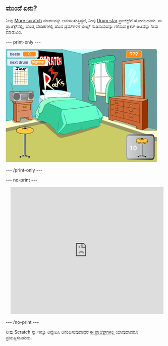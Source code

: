 ## ಮುಂದೆ ಏನು?

ನೀವು [More scratch](https://projects.raspberrypi.org/kn-IN/raspberrypi/more-scratch) ಮಾರ್ಗವನ್ನು ಅನುಸರಿಸುತ್ತಿದ್ದರೆ, ನೀವು [Drum star](https://projects.raspberrypi.org/kn-IN/projects/drum-star) ಪ್ರಾಜೆಕ್ಟ್‌ಗೆ ಹೋಗಬಹುದು. ಈ ಪ್ರಾಜೆಕ್ಟ್‌ನಲ್ಲಿ, ದೊಡ್ಡ ವೇದಿಕೆಗಳಲ್ಲಿ ಹೊಸ ಡ್ರಮ್‌ಗಳಿಗೆ ಬೀಟ್ಸ್‌ ನುಡಿಸುವುದನ್ನು ಗಳಿಸುವ ಕ್ಲಿಕರ್‌ ಆಟವನ್ನು ನೀವು ಮಾಡುವಿರಿ.

--- print-only ---

![ಪೂರ್ಣಗೊಂಡ ಡ್ರಮ್ ಸ್ಟಾರ್ ಪ್ರಾಜೆಕ್ಟ್‌ನ Stage ನೋಟ.](images/drum-star.png)

--- /print-only ---

--- no-print ---

<div class="scratch-preview" style="margin-left: 15px;">
  <iframe allowtransparency="true" width="485" height="402" src="https://scratch.mit.edu/projects/embed/522323676/?autostart=false" frameborder="0"></iframe>
</div>

--- /no-print ---

ನೀವು Scratch ನ್ನು ಇನ್ನೂ ಅನ್ವೇಷಿಸಿ ಆನಂದಿಸುವುದಾಧರೆ [ಈ ಪ್ರಾಜೆಕ್ಟ್‌ಗಳ](https://projects.raspberrypi.org/kn-IN/projects?software%5B%5D=scratch&curriculum%5B%5D=%201)ಲ್ಲಿ ಯಾವುದಾದರೂ ಪ್ರಯತ್ನಿಸಬಹುದು.
